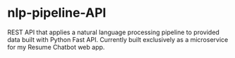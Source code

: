 # nlp-pipeline-API
REST API that applies a natural language processing pipeline to provided data built with Python Fast API. Currently built exclusively as a microservice for my Resume Chatbot web app.
